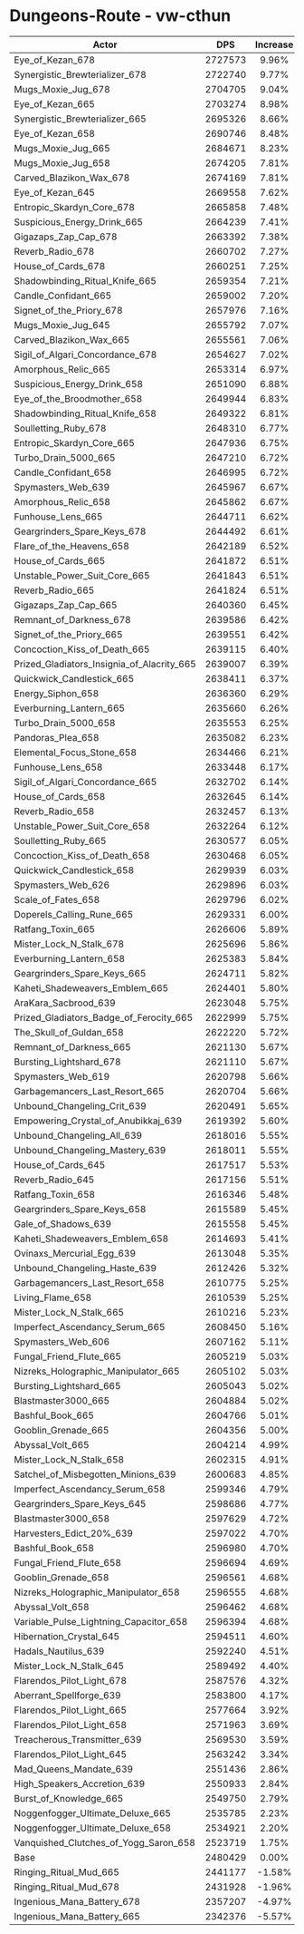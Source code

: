 # Dungeons-Route - vw-cthun
| Actor | DPS | Increase |
|---|:---:|:---:|
|Eye_of_Kezan_678|2727573|9.96%|
|Synergistic_Brewterializer_678|2722740|9.77%|
|Mugs_Moxie_Jug_678|2704705|9.04%|
|Eye_of_Kezan_665|2703274|8.98%|
|Synergistic_Brewterializer_665|2695326|8.66%|
|Eye_of_Kezan_658|2690746|8.48%|
|Mugs_Moxie_Jug_665|2684671|8.23%|
|Mugs_Moxie_Jug_658|2674205|7.81%|
|Carved_Blazikon_Wax_678|2674169|7.81%|
|Eye_of_Kezan_645|2669558|7.62%|
|Entropic_Skardyn_Core_678|2665858|7.48%|
|Suspicious_Energy_Drink_665|2664239|7.41%|
|Gigazaps_Zap_Cap_678|2663392|7.38%|
|Reverb_Radio_678|2660702|7.27%|
|House_of_Cards_678|2660251|7.25%|
|Shadowbinding_Ritual_Knife_665|2659354|7.21%|
|Candle_Confidant_665|2659002|7.20%|
|Signet_of_the_Priory_678|2657976|7.16%|
|Mugs_Moxie_Jug_645|2655792|7.07%|
|Carved_Blazikon_Wax_665|2655561|7.06%|
|Sigil_of_Algari_Concordance_678|2654627|7.02%|
|Amorphous_Relic_665|2653314|6.97%|
|Suspicious_Energy_Drink_658|2651090|6.88%|
|Eye_of_the_Broodmother_658|2649944|6.83%|
|Shadowbinding_Ritual_Knife_658|2649322|6.81%|
|Soulletting_Ruby_678|2648310|6.77%|
|Entropic_Skardyn_Core_665|2647936|6.75%|
|Turbo_Drain_5000_665|2647210|6.72%|
|Candle_Confidant_658|2646995|6.72%|
|Spymasters_Web_639|2645967|6.67%|
|Amorphous_Relic_658|2645862|6.67%|
|Funhouse_Lens_665|2644711|6.62%|
|Geargrinders_Spare_Keys_678|2644492|6.61%|
|Flare_of_the_Heavens_658|2642189|6.52%|
|House_of_Cards_665|2641872|6.51%|
|Unstable_Power_Suit_Core_665|2641843|6.51%|
|Reverb_Radio_665|2641824|6.51%|
|Gigazaps_Zap_Cap_665|2640360|6.45%|
|Remnant_of_Darkness_678|2639586|6.42%|
|Signet_of_the_Priory_665|2639551|6.42%|
|Concoction_Kiss_of_Death_665|2639115|6.40%|
|Prized_Gladiators_Insignia_of_Alacrity_665|2639007|6.39%|
|Quickwick_Candlestick_665|2638411|6.37%|
|Energy_Siphon_658|2636360|6.29%|
|Everburning_Lantern_665|2635660|6.26%|
|Turbo_Drain_5000_658|2635553|6.25%|
|Pandoras_Plea_658|2635082|6.23%|
|Elemental_Focus_Stone_658|2634466|6.21%|
|Funhouse_Lens_658|2633448|6.17%|
|Sigil_of_Algari_Concordance_665|2632702|6.14%|
|House_of_Cards_658|2632645|6.14%|
|Reverb_Radio_658|2632457|6.13%|
|Unstable_Power_Suit_Core_658|2632264|6.12%|
|Soulletting_Ruby_665|2630577|6.05%|
|Concoction_Kiss_of_Death_658|2630468|6.05%|
|Quickwick_Candlestick_658|2629939|6.03%|
|Spymasters_Web_626|2629896|6.03%|
|Scale_of_Fates_658|2629796|6.02%|
|Doperels_Calling_Rune_665|2629331|6.00%|
|Ratfang_Toxin_665|2626606|5.89%|
|Mister_Lock_N_Stalk_678|2625696|5.86%|
|Everburning_Lantern_658|2625383|5.84%|
|Geargrinders_Spare_Keys_665|2624711|5.82%|
|Kaheti_Shadeweavers_Emblem_665|2624401|5.80%|
|AraKara_Sacbrood_639|2623048|5.75%|
|Prized_Gladiators_Badge_of_Ferocity_665|2622999|5.75%|
|The_Skull_of_Guldan_658|2622220|5.72%|
|Remnant_of_Darkness_665|2621130|5.67%|
|Bursting_Lightshard_678|2621110|5.67%|
|Spymasters_Web_619|2620798|5.66%|
|Garbagemancers_Last_Resort_665|2620704|5.66%|
|Unbound_Changeling_Crit_639|2620491|5.65%|
|Empowering_Crystal_of_Anubikkaj_639|2619392|5.60%|
|Unbound_Changeling_All_639|2618016|5.55%|
|Unbound_Changeling_Mastery_639|2618011|5.55%|
|House_of_Cards_645|2617517|5.53%|
|Reverb_Radio_645|2617156|5.51%|
|Ratfang_Toxin_658|2616346|5.48%|
|Geargrinders_Spare_Keys_658|2615589|5.45%|
|Gale_of_Shadows_639|2615558|5.45%|
|Kaheti_Shadeweavers_Emblem_658|2614693|5.41%|
|Ovinaxs_Mercurial_Egg_639|2613048|5.35%|
|Unbound_Changeling_Haste_639|2612426|5.32%|
|Garbagemancers_Last_Resort_658|2610775|5.25%|
|Living_Flame_658|2610539|5.25%|
|Mister_Lock_N_Stalk_665|2610216|5.23%|
|Imperfect_Ascendancy_Serum_665|2608450|5.16%|
|Spymasters_Web_606|2607162|5.11%|
|Fungal_Friend_Flute_665|2605219|5.03%|
|Nizreks_Holographic_Manipulator_665|2605102|5.03%|
|Bursting_Lightshard_665|2605043|5.02%|
|Blastmaster3000_665|2604884|5.02%|
|Bashful_Book_665|2604766|5.01%|
|Gooblin_Grenade_665|2604356|5.00%|
|Abyssal_Volt_665|2604214|4.99%|
|Mister_Lock_N_Stalk_658|2602315|4.91%|
|Satchel_of_Misbegotten_Minions_639|2600683|4.85%|
|Imperfect_Ascendancy_Serum_658|2599346|4.79%|
|Geargrinders_Spare_Keys_645|2598686|4.77%|
|Blastmaster3000_658|2597629|4.72%|
|Harvesters_Edict_20%_639|2597022|4.70%|
|Bashful_Book_658|2596980|4.70%|
|Fungal_Friend_Flute_658|2596694|4.69%|
|Gooblin_Grenade_658|2596561|4.68%|
|Nizreks_Holographic_Manipulator_658|2596555|4.68%|
|Abyssal_Volt_658|2596462|4.68%|
|Variable_Pulse_Lightning_Capacitor_658|2596394|4.68%|
|Hibernation_Crystal_645|2594511|4.60%|
|Hadals_Nautilus_639|2592240|4.51%|
|Mister_Lock_N_Stalk_645|2589492|4.40%|
|Flarendos_Pilot_Light_678|2587576|4.32%|
|Aberrant_Spellforge_639|2583800|4.17%|
|Flarendos_Pilot_Light_665|2577664|3.92%|
|Flarendos_Pilot_Light_658|2571963|3.69%|
|Treacherous_Transmitter_639|2569530|3.59%|
|Flarendos_Pilot_Light_645|2563242|3.34%|
|Mad_Queens_Mandate_639|2551436|2.86%|
|High_Speakers_Accretion_639|2550933|2.84%|
|Burst_of_Knowledge_665|2549750|2.79%|
|Noggenfogger_Ultimate_Deluxe_665|2535785|2.23%|
|Noggenfogger_Ultimate_Deluxe_658|2534921|2.20%|
|Vanquished_Clutches_of_Yogg_Saron_658|2523719|1.75%|
|Base|2480429|0.00%|
|Ringing_Ritual_Mud_665|2441177|-1.58%|
|Ringing_Ritual_Mud_678|2431928|-1.96%|
|Ingenious_Mana_Battery_678|2357207|-4.97%|
|Ingenious_Mana_Battery_665|2342376|-5.57%|
